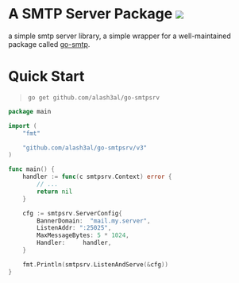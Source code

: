 A SMTP Server Package [![](https://img.shields.io/badge/godoc-reference-5272B4.svg?style=flat-square)](https://godoc.org/github.com/alash3al/go-smtpsrv)
=============================
a simple smtp server library, a simple wrapper for a well-maintained package called [go-smtp](github.com/emersion/go-smtp).

Quick Start
===========
> `go get github.com/alash3al/go-smtpsrv`

```go
package main

import (
	"fmt"

	"github.com/alash3al/go-smtpsrv/v3"
)

func main() {
	handler := func(c smtpsrv.Context) error {
		// ...
		return nil
	}

	cfg := smtpsrv.ServerConfig{
		BannerDomain:  "mail.my.server",
		ListenAddr: ":25025",
		MaxMessageBytes: 5 * 1024,
		Handler:     handler,
	}

	fmt.Println(smtpsrv.ListenAndServe(&cfg))
}

```
